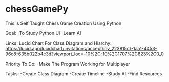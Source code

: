 # chessGamePy

This is Self Taught Chess Game Creation Using Python

Goal:
-To Study Python UI
-Learn AI

Links:
Lucid Chart For Class Diagram and Hiarchy: https://lucid.app/lucidchart/invitations/accept/inv_223815c1-1aa1-4453-96c8-635b022b4c3d?viewport_loc=-10%2C-10%2C1707%2C823%2C0_0

Priority To Do:
-Make The Program Working for Multiplayer

Tasks:
-Create Class Diagram
-Create Timeline
-Study AI
-Find Resources

